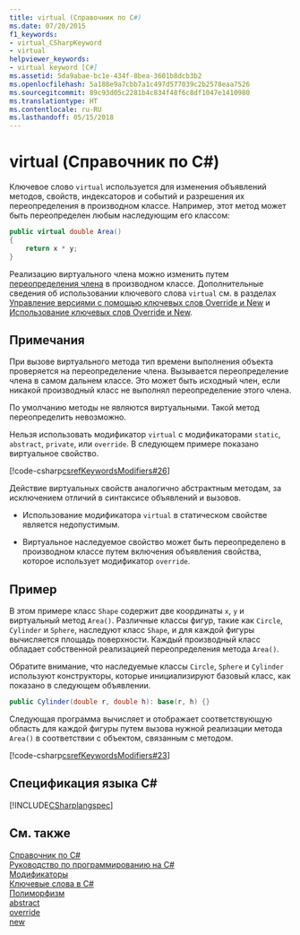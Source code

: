 ```yaml
---
title: virtual (Справочник по C#)
ms.date: 07/20/2015
f1_keywords:
- virtual_CSharpKeyword
- virtual
helpviewer_keywords:
- virtual keyword [C#]
ms.assetid: 5da9abae-bc1e-434f-8bea-3601b8dcb3b2
ms.openlocfilehash: 5a188e9a7cbb7a1c497d577039c2b2578eaa7526
ms.sourcegitcommit: 89c93d05c2281b4c834f48f6c8df1047e1410980
ms.translationtype: HT
ms.contentlocale: ru-RU
ms.lasthandoff: 05/15/2018
---
```

# <a name="virtual-c-reference"></a>virtual (Справочник по C#)
Ключевое слово `virtual` используется для изменения объявлений методов, свойств, индексаторов и событий и разрешения их переопределения в производном классе. Например, этот метод может быть переопределен любым наследующим его классом:  
  
```csharp  
public virtual double Area()   
{  
    return x * y;  
}  
```  
  
 Реализацию виртуального члена можно изменить путем [переопределения члена](../../../csharp/language-reference/keywords/override.md) в производном классе. Дополнительные сведения об использовании ключевого слова `virtual` см. в разделах [Управление версиями с помощью ключевых слов Override и New](../../../csharp/programming-guide/classes-and-structs/versioning-with-the-override-and-new-keywords.md) и [Использование ключевых слов Override и New](../../../csharp/programming-guide/classes-and-structs/knowing-when-to-use-override-and-new-keywords.md).  
  
## <a name="remarks"></a>Примечания  
 При вызове виртуального метода тип времени выполнения объекта проверяется на переопределение члена. Вызывается переопределение члена в самом дальнем классе. Это может быть исходный член, если никакой производный класс не выполнял переопределение этого члена.  
  
 По умолчанию методы не являются виртуальными. Такой метод переопределить невозможно.  
  
 Нельзя использовать модификатор `virtual` с модификаторами `static`, `abstract`, `private`, или `override`. В следующем примере показано виртуальное свойство.  
  
 [!code-csharp[csrefKeywordsModifiers#26](../../../csharp/language-reference/keywords/codesnippet/CSharp/virtual_1.cs)]  
  
 Действие виртуальных свойств аналогично абстрактным методам, за исключением отличий в синтаксисе объявлений и вызовов.  
  
-   Использование модификатора `virtual` в статическом свойстве является недопустимым.  
  
-   Виртуальное наследуемое свойство может быть переопределено в производном классе путем включения объявления свойства, которое использует модификатор `override`.  
  
## <a name="example"></a>Пример  
 В этом примере класс `Shape` содержит две координаты `x`, `y` и виртуальный метод `Area()`. Различные классы фигур, такие как `Circle`, `Cylinder` и `Sphere`, наследуют класс `Shape`, и для каждой фигуры вычисляется площадь поверхности. Каждый производный класс обладает собственной реализацией переопределения метода `Area()`.  
  
 Обратите внимание, что наследуемые классы `Circle`, `Sphere` и `Cylinder` используют конструкторы, которые инициализируют базовый класс, как показано в следующем объявлении.  
  
```csharp  
public Cylinder(double r, double h): base(r, h) {}  
```  
  
 Следующая программа вычисляет и отображает соответствующую область для каждой фигуры путем вызова нужной реализации метода `Area()` в соответствии с объектом, связанным с методом.  
  
 [!code-csharp[csrefKeywordsModifiers#23](../../../csharp/language-reference/keywords/codesnippet/CSharp/virtual_2.cs)]  
  
## <a name="c-language-specification"></a>Спецификация языка C#  
 [!INCLUDE[CSharplangspec](~/includes/csharplangspec-md.md)]  
  
## <a name="see-also"></a>См. также  
 [Справочник по C#](../../../csharp/language-reference/index.md)  
 [Руководство по программированию на C#](../../../csharp/programming-guide/index.md)  
 [Модификаторы](../../../csharp/language-reference/keywords/modifiers.md)  
 [Ключевые слова в C#](../../../csharp/language-reference/keywords/index.md)  
 [Полиморфизм](../../../csharp/programming-guide/classes-and-structs/polymorphism.md)  
 [abstract](../../../csharp/language-reference/keywords/abstract.md)  
 [override](../../../csharp/language-reference/keywords/override.md)  
 [new](../../../csharp/language-reference/keywords/new.md)
